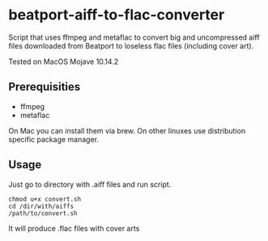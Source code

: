 # beatport-aiff-to-flac-converter
Script that uses ffmpeg and metaflac to convert big and uncompressed aiff files downloaded from Beatport to loseless flac files (including cover art).

Tested on MacOS Mojave 10.14.2

## Prerequisities
- ffmpeg
- metaflac

On Mac you can install them via brew. On other linuxes use distribution specific package manager.

## Usage
Just go to directory with .aiff files and run script.
```
chmod u+x convert.sh
cd /dir/with/aiffs
/path/to/convert.sh
```
It will produce .flac files with cover arts
